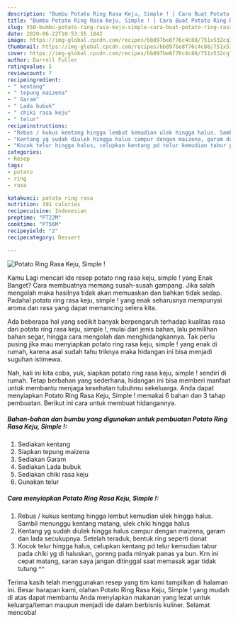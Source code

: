 ```yaml
---
description: "Bumbu Potato Ring Rasa Keju, Simple ! | Cara Buat Potato Ring Rasa Keju, Simple ! Yang Lezat"
title: "Bumbu Potato Ring Rasa Keju, Simple ! | Cara Buat Potato Ring Rasa Keju, Simple ! Yang Lezat"
slug: 550-bumbu-potato-ring-rasa-keju-simple-cara-buat-potato-ring-rasa-keju-simple-yang-lezat
date: 2020-06-22T10:53:55.184Z
image: https://img-global.cpcdn.com/recipes/bb897be8f76c4c88/751x532cq70/potato-ring-rasa-keju-simple-foto-resep-utama.jpg
thumbnail: https://img-global.cpcdn.com/recipes/bb897be8f76c4c88/751x532cq70/potato-ring-rasa-keju-simple-foto-resep-utama.jpg
cover: https://img-global.cpcdn.com/recipes/bb897be8f76c4c88/751x532cq70/potato-ring-rasa-keju-simple-foto-resep-utama.jpg
author: Darrell Fuller
ratingvalue: 5
reviewcount: 7
recipeingredient:
- " kentang"
- " tepung maizena"
- " Garam"
- " Lada bubuk"
- " chiki rasa keju"
- " telur"
recipeinstructions:
- "Rebus / kukus kentang hingga lembut kemudian ulek hingga halus. Sambil menunggu kentang matang, ulek chiki hingga halus"
- "Kentang yg sudah diulek hingga halus campur dengan maizena, garam dan lada secukupnya. Setelah teraduk, bentuk ring seperti donat"
- "Kocok telur hingga halus, celupkan kentang pd telur kemudian tabur pada chiki yg di haluskan, goreng pada minyak panas ya bun. Krn ini cepat matang, saran saya jangan ditinggal saat memasak agar tidak tutung ^^"
categories:
- Resep
tags:
- potato
- ring
- rasa

katakunci: potato ring rasa 
nutrition: 191 calories
recipecuisine: Indonesian
preptime: "PT22M"
cooktime: "PT56M"
recipeyield: "2"
recipecategory: Dessert

---
```



![Potato Ring Rasa Keju, Simple !](https://img-global.cpcdn.com/recipes/bb897be8f76c4c88/751x532cq70/potato-ring-rasa-keju-simple-foto-resep-utama.jpg)

Kamu Lagi mencari ide resep potato ring rasa keju, simple ! yang Enak Banget? Cara membuatnya memang susah-susah gampang. Jika salah mengolah maka hasilnya tidak akan memuaskan dan bahkan tidak sedap. Padahal potato ring rasa keju, simple ! yang enak seharusnya mempunyai aroma dan rasa yang dapat memancing selera kita.

Ada beberapa hal yang sedikit banyak berpengaruh terhadap kualitas rasa dari potato ring rasa keju, simple !, mulai dari jenis bahan, lalu pemilihan bahan segar, hingga cara mengolah dan menghidangkannya. Tak perlu pusing jika mau menyiapkan potato ring rasa keju, simple ! yang enak di rumah, karena asal sudah tahu triknya maka hidangan ini bisa menjadi suguhan istimewa.




Nah, kali ini kita coba, yuk, siapkan potato ring rasa keju, simple ! sendiri di rumah. Tetap berbahan yang sederhana, hidangan ini bisa memberi manfaat untuk membantu menjaga kesehatan tubuhmu sekeluarga. Anda dapat menyiapkan Potato Ring Rasa Keju, Simple ! memakai 6 bahan dan 3 tahap pembuatan. Berikut ini cara untuk membuat hidangannya.

<!--inarticleads1-->

##### Bahan-bahan dan bumbu yang digunakan untuk pembuatan Potato Ring Rasa Keju, Simple !:

1. Sediakan  kentang
1. Siapkan  tepung maizena
1. Sediakan  Garam
1. Sediakan  Lada bubuk
1. Sediakan  chiki rasa keju
1. Gunakan  telur




<!--inarticleads2-->

##### Cara menyiapkan Potato Ring Rasa Keju, Simple !:

1. Rebus / kukus kentang hingga lembut kemudian ulek hingga halus. Sambil menunggu kentang matang, ulek chiki hingga halus
1. Kentang yg sudah diulek hingga halus campur dengan maizena, garam dan lada secukupnya. Setelah teraduk, bentuk ring seperti donat
1. Kocok telur hingga halus, celupkan kentang pd telur kemudian tabur pada chiki yg di haluskan, goreng pada minyak panas ya bun. Krn ini cepat matang, saran saya jangan ditinggal saat memasak agar tidak tutung ^^




Terima kasih telah menggunakan resep yang tim kami tampilkan di halaman ini. Besar harapan kami, olahan Potato Ring Rasa Keju, Simple ! yang mudah di atas dapat membantu Anda menyiapkan makanan yang lezat untuk keluarga/teman maupun menjadi ide dalam berbisnis kuliner. Selamat mencoba!
